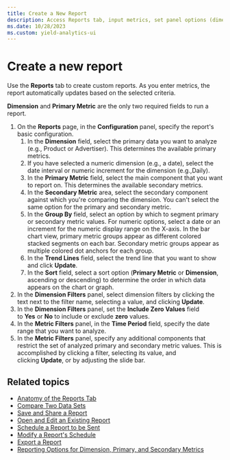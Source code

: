 ```yaml
---
title: Create a New Report
description: Access Reports tab, input metrics, set panel options (dimension, primary metric, group by, trend lines, sort), and use filters for thorough analysis.
ms.date: 10/28/2023
ms.custom: yield-analytics-ui
---
```


# Create a new report

Use the **Reports** tab to create custom reports. As you enter metrics, the report automatically updates based on the selected criteria.

**Dimension** and **Primary Metric** are the only two required fields to run a report.

1. On the **Reports** page, in the **Configuration** panel, specify the report's basic configuration.
   1. In the **Dimension** field, select the primary data you want to analyze (e.g., Product or Advertiser). This determines the available primary metrics.
   1. If you have selected a numeric dimension (e.g., a date), select the date interval or numeric increment for the dimension (e.g.,Daily).
   1. In the **Primary Metric** field, select the main component that you want to report on. This determines the available secondary metrics.
   1. In the **Secondary Metric** area, select the secondary component against which you're comparing the dimension. You can't select the same option for the primary and secondary metric.
   1. In the **Group By** field, select an option by which to segment primary or secondary metric values. For numeric options, select a date or an increment for the numeric display range on the X-axis. In the bar chart view, primary metric groups appear as different colored stacked segments on each bar. Secondary metric groups appear as multiple colored dot anchors for each group.
   1. In the **Trend Lines** field, select the trend line that you want to show and click **Update**.
   1. In the **Sort** field, select a sort option (**Primary Metric** or **Dimension**, ascending or descending) to determine the order in which data appears on the chart or graph.
1. In the **Dimension Filters** panel, select dimension filters by clicking the text next to the filter name, selecting a value, and clicking **Update**.
1. In the **Dimension Filters** panel, set the **Include Zero Values** field to **Yes** or **No** to include or exclude **zero** values.
1. In the **Metric Filters** panel, in the **Time Period** field, specify the date range that you want to analyze.
1. In the **Metric Filters** panel, specify any additional components that restrict the set of analyzed primary and secondary metric values. This is accomplished by clicking a filter, selecting its value, and clicking **Update**, or by adjusting the slide bar.

## Related topics

- [Anatomy of the Reports Tab](anatomy-of-the-reports-tab.md)
- [Compare Two Data Sets](compare-two-data-sets.md)
- [Save and Share a Report](save-and-share-a-report.md)
- [Open and Edit an Existing Report](open-and-edit-an-existing-report.md)
- [Schedule a Report to be Sent](schedule-a-report-to-be-sent.md)
- [Modify a Report's Schedule](modify-a-report-s-schedule.md)
- [Export a Report](export-a-report.md)
- [Reporting Options for Dimension, Primary, and Secondary Metrics](reporting-options-for-dimension-primary-and-secondary-metrics.md)
